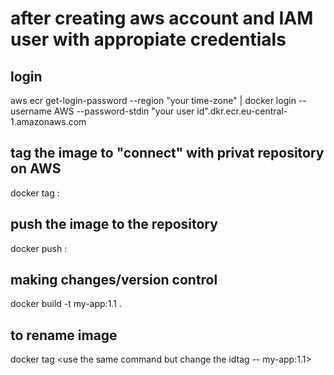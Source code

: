 # after creating aws account and IAM user with appropiate credentials

## login
aws ecr get-login-password --region "your time-zone" | docker login --username AWS --password-stdin "your user id".dkr.ecr.eu-central-1.amazonaws.com

## tag the image to "connect" with privat repository on AWS
docker tag <image-id> <repository-url>:<tag>

## push the image to the repository
docker push <image-id> <repository-url>:<tag>

## making changes/version control
docker build -t my-app:1.1 .

## to rename image
docker tag <use the same command but change the idtag -- my-app:1.1>


